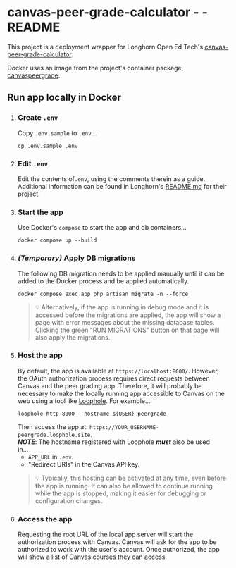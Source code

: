 # canvas-peer-grade-calculator - - README

This project is a deployment wrapper for Longhorn Open Ed Tech's [canvas-peer-grade-calculator](https://github.com/longhornopen/canvas-peer-grade-calculator).

Docker uses an image from the project's container package, [canvaspeergrade](https://github.com/longhornopen/canvas-peer-grade-calculator/pkgs/container/canvaspeergrade).

## Run app locally in Docker

1. ### Create `.env`
   Copy `.env.sample` to `.env`…
    ```shell
    cp .env.sample .env
    ```
2. ### Edit `.env`
   Edit the contents of`.env`, using the comments therein as a guide.
   Additional information can be found in Longhorn's
   [README.md](https://github.com/longhornopen/canvas-peer-grade-calculator/blob/6a2ece08b61a16a28f57d841a0399ca99081cbf4/README.md)
   for their project.
3. ### Start the app
   Use Docker's `compose` to start the app and db containers…
    ```shell
    docker compose up --build
    ```
4. ### _(Temporary)_ Apply DB migrations  
    The following DB migration needs to be applied manually until it can be
    added to the Docker process and be applied automatically.  
    ```shell
    docker compose exec app php artisan migrate -n --force
    ```
   > 💡 Alternatively, if the app is running in debug mode and it is accessed
   > before the migrations are applied, the app will show a page with
   > error messages about the missing database tables.  Clicking the green 
   > "RUN MIGRATIONS" button on that page will also apply the migrations.
5. ### Host the app
   By default, the app is available at `https://localhost:8000/`. 
   However, the OAuth authorization process requires direct requests between 
   Canvas and the peer grading app.  Therefore, it will probably be necessary 
   to make the locally running app accessible to Canvas on the web using a 
   tool like [Loophole](https://loophole.cloud/).  For example…  
    ```shell
    loophole http 8000 --hostname ${USER}-peergrade
    ```  
   Then access the app at: `https://YOUR_USERNAME-peergrade.loophole.site`.  
   **_NOTE_**: The hostname registered with Loophole **_must_** also be used  
   in…
   * `APP_URL` in `.env`.
   * "Redirect URIs" in the Canvas API key.
   > 💡 Typically, this hosting can be activated at any time, even before the
   > app is running.  It can also be allowed to continue running while the
   > app is stopped, making it easier for debugging or configuration changes.
6. ### Access the app
   Requesting the root URL of the local app server will start the 
   authorization process with Canvas.  Canvas will ask for the app to be 
   authorized to work with the user's account.  Once authorized, the app 
   will show a list of Canvas courses they can access.
